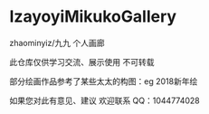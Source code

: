 # IzayoyiMikukoGallery

zhaominyiz/九九 个人画廊

此仓库仅供学习交流、展示使用 不可转载

部分绘画作品参考了某些太太的构图：eg 2018新年绘

如果您对此有意见、建议 欢迎联系 QQ：1044774028
